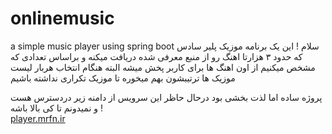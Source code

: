 # onlinemusic
a simple music player using spring boot 
سلام !
این یک برنامه موزیک پلیر سادس که حدود ۳ هزارتا اهنگ رو از منبع معرفی شده دریافت میکنه 
و براساس تعدادی که مشخص میکنیم از اون اهنگ ها برای کاربر پخش میشه 
البته هنگام انتخاب هربار لیست موزیک ها ترتیبشون بهم میخوره تا موزیک تکراری نداشته باشیم 

پروژه ساده اما لذت بخشی بود درحال حاظر این سرویس از دامنه زیر دردسترس هست و نمیدونم تا کی بالا باشه !
<br>
<a href="https://player.mrfn.ir">player.mrfn.ir</a>
